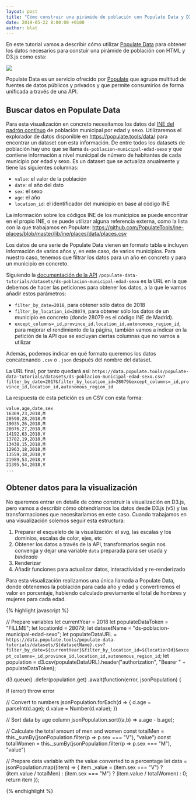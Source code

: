 ```yaml
---
layout: post
title: "Cómo construir una pirámide de población con Populate Data y D3"
date: 2019-05-22 8:00:00 +0100
author: blat
---
```


En este tutorial vamos a describir cómo utilizar [Populate Data](https://data.populate.tools) para obtener los datos necesarios para constuir una pirámide de población con HTML y D3.js como esta:

<img class="rot-90" src="{% asset 'posts/190522-populate-data-population-pyramid.png' @path %}">

Populate Data es un servicio ofrecido por [Populate](https://populate.tools) que agrupa multitud de fuentes de datos públicos y privados y que permite consumirlos de forma unificada a través de una API.

## Buscar datos en Populate Data

Para esta visualización en concreto necesitamos los datos del [INE del padrón contínuo](https://ine.es/dyngs/INEbase/es/operacion.htm?c=Estadistica_C&cid=1254736177012&menu=resultados&secc=1254736195461&idp=1254734710990) de población municipal por edad y sexo. Utilizaremos el explorador de datos disponible en https://populate.tools/data/ para encontrar un dataset con esta información. De entre todos los datasets de población hay uno que se llama `ds-poblacion-municipal-edad-sexo` y que contiene información a nivel municipal de número de habitantes de cada municipio por edad y sexo. Es un dataset que se actualiza anualmente y tiene las siguientes
columnas:

- `value`: el valor de la población
- `date`: el año del dato
- `sex`: el sexo
- `age`: el año
- `location_id`: el identificador del municipio en base al código INE

La información sobre los códigos INE de los municipios se puede encontrar en el propio INE, o se puede utilizar alguna referencia externa, como la lista con la que trabajamos en Populate: https://github.com/PopulateTools/ine-places/blob/master/lib/ine/places/data/places.csv

Los datos de una serie de Populate Data vienen en formato tabla e incluyen información de varios años y, en este caso, de varios municipios. Para nuestro caso, tenemos que filtrar los datos para un año en concreto y para un municipio en concreto.

Siguiendo la <a href="https://data.populate.tools/docs/index.html#/datasets/get_datasets__dataset_id___format_">documentación de la API</a> `/populate-data-tutorials/datasets/ds-poblacion-municipal-edad-sexo` es la URL en la que debemos de hacer las peticiones para obtener los datos, a la que le vamos añadir estos parámetros:

- `filter_by_date=2018`, para obtener sólo datos de 2018
- `filter_by_location_id=28079`, para obtener sólo los datos de un municipio en concreto (donde 28079 es el código INE de Madrid).
- `except_columns=_id,province_id,location_id,autonomous_region_id`, para mejorar el rendimiento de la página, también vamos a indicar en la petición de la API que se excluyan ciertas columnas que no vamos a utilizar

Además, podemos indicar en qué formato queremos los datos concatenando `.csv` o `.json` después del nombre del dataset.

La URL final, por tanto quedará así: `https://data.populate.tools/populate-data-tutorials/datasets/ds-poblacion-municipal-edad-sexo.csv?filter_by_date=2017&filter_by_location_id=28079&except_columns=_id,province_id,location_id,autonomous_region_id`

La respuesta de esta petición es un CSV con esta forma:

```
value,age,date,sex
16369,23,2018,M
20598,28,2018,M
19035,26,2018,M
20076,27,2018,M
14192,63,2018,V
13782,19,2018,M
13438,15,2018,M
12963,18,2018,M
13559,18,2018,V
21989,53,2018,V
21395,54,2018,V
...
```

## Obtener datos para la visualización

No queremos entrar en detalle de cómo construir la visualización en D3.js, pero vamos a describir cómo obtendríamos los datos desde D3.js (v5) y las transformaciones que necesitaríamos en este caso. Cuando trabajamos en una visualización solemos seguir esta estructura:

1. Preparar el esqueleto de la visualización: el svg, las escalas y los dominios, escalas de color, ejes, etc
2. Obtener los datos a través de la API, transformarlos según nos convenga y dejar una variable `data` preparada para ser usada y _bindeada_
3. Renderizar
4. Añadir funciones para actualizar datos, interactividad y re-renderizado

Para esta visualización realizamos una única llamada a Populate Data, donde obtenemos la población para cada año y edad y convertiremos el valor en porcentaje, habiendo calculado previamente el total de hombres y mujeres para cada edad.

{% highlight javascript %}

// Prepare variables
let currentYear = 2018
let populateDataToken = "FILLME";
let locationId = 28079;
let datasetName = "ds-poblacion-municipal-edad-sexo";
let populateDataURL = `https://data.populate.tools/populate-data-tutorials/datasets/${datasetName}.csv?filter_by_date=${currentYear}&filter_by_location_id=${locationId}&except_columns=_id,province_id,location_id,autonomous_region_id`;
let population = d3.csv(populateDataURL).header("authorization", "Bearer " + populateDataToken);

d3.queue()
  .defer(population.get)
  .await(function(error, jsonPopulation) {

  if (error) throw error

  // Convert to numbers
  jsonPopulation.forEach(d => {
    d.age = parseInt(d.age);
    d.value = Number(d.value);
  })

  // Sort data by age column
  jsonPopulation.sort((a,b) => a.age - b.age);

  // Calculate the total amount of men and women
  const totalMen = this._sumBy(jsonPopulation.filter(p => p.sex === "V"), "value")
  const totalWomen = this._sumBy(jsonPopulation.filter(p => p.sex === "M"), "value")

  // Prepare data variable with the value converted to a percentage
  let data = jsonPopulation.map((item) => {
    item._value = (item.sex === "V") ? (item.value / totalMen) : (item.sex === "M") ? (item.value / totalWomen) : 0;
    return item
  });

{% endhighlight %}


